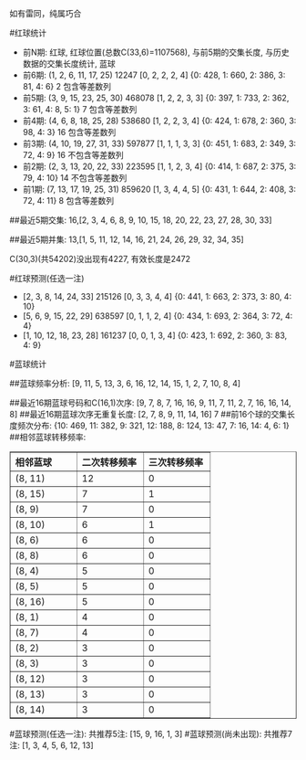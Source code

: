 <!-- 
.. title: 双色球2013128期(2013-10-31)数据分析报告
.. slug: slott-2013128-2013-10-31-report
.. date: 2013-11-01 08:00:00 UTC+08:00
.. tags: Lottery
.. link: 
.. description: 
.. type: text
-->

如有雷同，纯属巧合

<!-- TEASER_END-->

#红球统计

- 前N期: 红球, 红球位置(总数C(33,6)=1107568), 与前5期的交集长度, 与历史数据的交集长度统计, 蓝球
- 前6期: (1, 2, 6, 11, 17, 25) 12247 [0, 2, 2, 2, 4] {0: 428, 1: 660, 2: 386, 3: 81, 4: 6} 2 包含等差数列
- 前5期: (3, 9, 15, 23, 25, 30) 468078 [1, 2, 2, 3, 3] {0: 397, 1: 733, 2: 362, 3: 61, 4: 8, 5: 1} 7 包含等差数列
- 前4期: (4, 6, 8, 18, 25, 28) 538680 [1, 2, 2, 3, 4] {0: 424, 1: 678, 2: 360, 3: 98, 4: 3} 16 包含等差数列
- 前3期: (4, 10, 19, 27, 31, 33) 597877 [1, 1, 1, 3, 3] {0: 451, 1: 683, 2: 349, 3: 72, 4: 9} 16 不包含等差数列
- 前2期: (2, 3, 13, 20, 22, 33) 223595 [1, 1, 2, 3, 4] {0: 414, 1: 687, 2: 375, 3: 79, 4: 10} 14 不包含等差数列
- 前1期: (7, 13, 17, 19, 25, 31) 859620 [1, 3, 4, 4, 5] {0: 431, 1: 644, 2: 408, 3: 72, 4: 11} 8 包含等差数列

##最近5期交集:
16,[2, 3, 4, 6, 8, 9, 10, 15, 18, 20, 22, 23, 27, 28, 30, 33]

##最近5期并集:
13,[1, 5, 11, 12, 14, 16, 21, 24, 26, 29, 32, 34, 35]

C(30,3)(共54202)没出现有4227, 
有效长度是2472

#红球预测(任选一注)

- [2, 3, 8, 14, 24, 33] 215126 [0, 3, 3, 4, 4] {0: 441, 1: 663, 2: 373, 3: 80, 4: 10}
- [5, 6, 9, 15, 22, 29] 638597 [0, 1, 1, 2, 4] {0: 434, 1: 693, 2: 364, 3: 72, 4: 4}
- [1, 10, 12, 18, 23, 28] 161237 [0, 0, 1, 3, 4] {0: 423, 1: 692, 2: 360, 3: 83, 4: 9}

#蓝球统计

##蓝球频率分析:
[9, 11, 5, 13, 3, 6, 16, 12, 14, 15, 1, 2, 7, 10, 8, 4]

##最近16期蓝球号码和C(16,1)次序:
[9, 7, 8, 7, 16, 16, 9, 11, 7, 11, 2, 7, 16, 16, 14, 8]
##最近16期蓝球次序无重复长度:
[2, 7, 8, 9, 11, 14, 16] 7
##前16个球的交集长度频次分布:
{10: 469, 11: 382, 9: 321, 12: 188, 8: 124, 13: 47, 7: 16, 14: 4, 6: 1}
##相邻蓝球转移频率:
<table border="1" class="table table-striped dataframe">
  <thead>
    <tr style="text-align: left;">
      <th style="min-width: 100px;">相邻蓝球</th>
      <th style="min-width: 100px;">二次转移频率</th>
      <th style="min-width: 100px;">三次转移频率</th>
    </tr>
  </thead>
  <tbody>
    <tr>
      <td> (8, 11)</td>
      <td> 12</td>
      <td> 0</td>
    </tr>
    <tr>
      <td> (8, 15)</td>
      <td>  7</td>
      <td> 1</td>
    </tr>
    <tr>
      <td>  (8, 9)</td>
      <td>  7</td>
      <td> 0</td>
    </tr>
    <tr>
      <td> (8, 10)</td>
      <td>  6</td>
      <td> 1</td>
    </tr>
    <tr>
      <td>  (8, 6)</td>
      <td>  6</td>
      <td> 0</td>
    </tr>
    <tr>
      <td>  (8, 8)</td>
      <td>  6</td>
      <td> 0</td>
    </tr>
    <tr>
      <td>  (8, 4)</td>
      <td>  5</td>
      <td> 0</td>
    </tr>
    <tr>
      <td>  (8, 5)</td>
      <td>  5</td>
      <td> 0</td>
    </tr>
    <tr>
      <td> (8, 16)</td>
      <td>  5</td>
      <td> 0</td>
    </tr>
    <tr>
      <td>  (8, 1)</td>
      <td>  4</td>
      <td> 0</td>
    </tr>
    <tr>
      <td>  (8, 7)</td>
      <td>  4</td>
      <td> 0</td>
    </tr>
    <tr>
      <td>  (8, 2)</td>
      <td>  3</td>
      <td> 0</td>
    </tr>
    <tr>
      <td>  (8, 3)</td>
      <td>  3</td>
      <td> 0</td>
    </tr>
    <tr>
      <td> (8, 12)</td>
      <td>  3</td>
      <td> 0</td>
    </tr>
    <tr>
      <td> (8, 13)</td>
      <td>  3</td>
      <td> 0</td>
    </tr>
    <tr>
      <td> (8, 14)</td>
      <td>  3</td>
      <td> 0</td>
    </tr>
  </tbody>
</table>
#蓝球预测(任选一注):
共推荐5注: [15, 9, 16, 1, 3]
#蓝球预测(尚未出现):
共推荐7注: [1, 3, 4, 5, 6, 12, 13]

